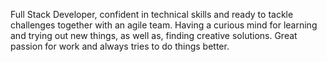 Full Stack Developer, confident in technical skills and ready to tackle challenges together with an agile team.
Having a curious mind for learning and trying out new things, as well as, finding creative solutions.
Great passion for work and always tries to do things better.
